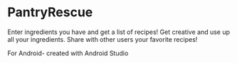 # PantryRescue
Enter ingredients you have and get a list of recipes! Get creative and use up all your ingredients. Share with other users your favorite recipes!

For Android- created with Android Studio 
